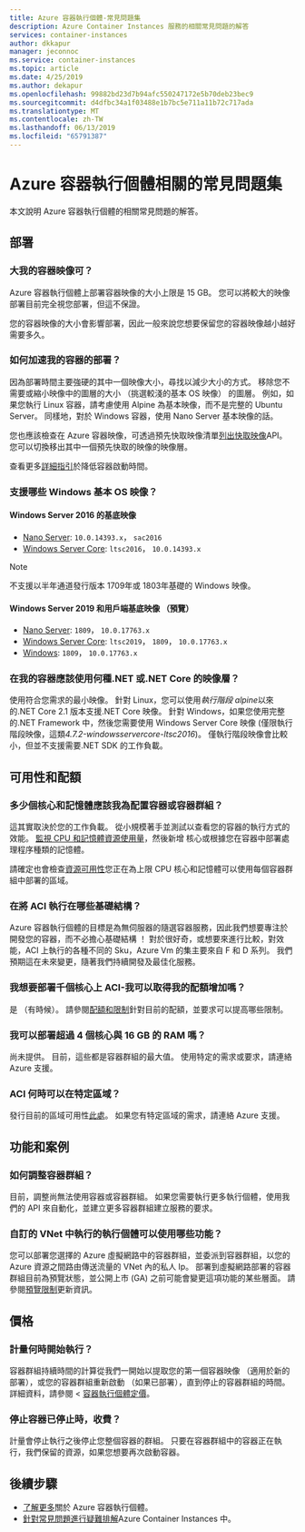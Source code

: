 ```yaml
---
title: Azure 容器執行個體-常見問題集
description: Azure Container Instances 服務的相關常見問題的解答
services: container-instances
author: dkkapur
manager: jeconnoc
ms.service: container-instances
ms.topic: article
ms.date: 4/25/2019
ms.author: dekapur
ms.openlocfilehash: 99882bd23d7b94afc550247172e5b70deb23bec9
ms.sourcegitcommit: d4dfbc34a1f03488e1b7bc5e711a11b72c717ada
ms.translationtype: MT
ms.contentlocale: zh-TW
ms.lasthandoff: 06/13/2019
ms.locfileid: "65791387"
---
```

# <a name="frequently-asked-questions-about-azure-container-instances"></a>Azure 容器執行個體相關的常見問題集

本文說明 Azure 容器執行個體的相關常見問題的解答。

## <a name="deployment"></a>部署

### <a name="how-large-can-my-container-image-be"></a>大我的容器映像可？

Azure 容器執行個體上部署容器映像的大小上限是 15 GB。 您可以將較大的映像部署目前完全視您部署，但這不保證。

您的容器映像的大小會影響部署，因此一般來說您想要保留您的容器映像越小越好需要多久。

### <a name="how-can-i-speed-up-the-deployment-of-my-container"></a>如何加速我的容器的部署？

因為部署時間主要強硬的其中一個映像大小，尋找以減少大小的方式。 移除您不需要或縮小映像中的圖層的大小 （挑選較淺的基本 OS 映像） 的圖層。 例如，如果您執行 Linux 容器，請考慮使用 Alpine 為基本映像，而不是完整的 Ubuntu Server。 同樣地，對於 Windows 容器，使用 Nano Server 基本映像的話。 

您也應該檢查在 Azure 容器映像，可透過預先快取映像清單[列出快取映像](/rest/api/container-instances/listcachedimages)API。 您可以切換移出其中一個預先快取的映像的映像層。 

查看更多[詳細指引](container-instances-troubleshooting.md#container-takes-a-long-time-to-start)於降低容器啟動時間。

### <a name="what-windows-base-os-images-are-supported"></a>支援哪些 Windows 基本 OS 映像？

#### <a name="windows-server-2016-base-images"></a>Windows Server 2016 的基底映像

* [Nano Server](https://hub.docker.com/_/microsoft-windows-nanoserver): `10.0.14393.x`， `sac2016`
* [Windows Server Core](https://hub.docker.com/_/microsoft-windows-servercore): `ltsc2016`，  `10.0.14393.x`

> [!NOTE]
> 不支援以半年通道發行版本 1709年或 1803年基礎的 Windows 映像。

#### <a name="windows-server-2019-and-client-base-images-preview"></a>Windows Server 2019 和用戶端基底映像 （預覽）

* [Nano Server](https://hub.docker.com/_/microsoft-windows-nanoserver): `1809`， `10.0.17763.x`
* [Windows Server Core](https://hub.docker.com/_/microsoft-windows-servercore): `ltsc2019`， `1809`， `10.0.17763.x`
* [Windows](https://hub.docker.com/_/microsoft-windows): `1809`， `10.0.17763.x` 

### <a name="what-net-or-net-core-image-layer-should-i-use-in-my-container"></a>在我的容器應該使用何種.NET 或.NET Core 的映像層？ 

使用符合您需求的最小映像。 針對 Linux，您可以使用*執行階段 alpine*以來的.NET Core 2.1 版本支援.NET Core 映像。 針對 Windows，如果您使用完整的.NET Framework 中，然後您需要使用 Windows Server Core 映像 (僅限執行階段映像，這類*4.7.2-windowsservercore-ltsc2016*)。 僅執行階段映像會比較小，但並不支援需要.NET SDK 的工作負載。

## <a name="availability-and-quotas"></a>可用性和配額

### <a name="how-many-cores-and-memory-should-i-allocate-for-my-containers-or-the-container-group"></a>多少個核心和記憶體應該我為配置容器或容器群組？

這其實取決於您的工作負載。 從小規模著手並測試以查看您的容器的執行方式的效能。 [監視 CPU 和記憶體資源使用量](container-instances-monitor.md)，然後新增 核心或根據您在容器中部署處理程序種類的記憶體。 

請確定也會檢查[資源可用性](container-instances-region-availability.md#availability---general)您正在為上限 CPU 核心和記憶體可以使用每個容器群組中部署的區域。 

### <a name="what-underlying-infrastructure-does-aci-run-on"></a>在將 ACI 執行在哪些基礎結構？

Azure 容器執行個體的目標是為無伺服器的隨選容器服務，因此我們想要專注於開發您的容器，而不必擔心基礎結構 ！ 對於很好奇，或想要來進行比較，對效能，ACI 上執行的各種不同的 Sku，Azure Vm 的集主要來自 F 和 D 系列。 我們預期這在未來變更，隨著我們持續開發及最佳化服務。 

### <a name="i-want-to-deploy-thousand-of-cores-on-aci---can-i-get-my-quota-increased"></a>我想要部署千個核心上 ACI-我可以取得我的配額增加嗎？
 
是 （有時候）。 請參閱[配額和限制](container-instances-quotas.md)針對目前的配額，並要求可以提高哪些限制。

### <a name="can-i-deploy-with-more-than-4-cores-and-16-gb-of-ram"></a>我可以部署超過 4 個核心與 16 GB 的 RAM 嗎？

尚未提供。 目前，這些都是容器群組的最大值。 使用特定的需求或要求，請連絡 Azure 支援。 

### <a name="when-will-aci-be-in-a-specific-region"></a>ACI 何時可以在特定區域？

發行目前的區域可用性[此處](container-instances-region-availability.md#availability---general)。 如果您有特定區域的需求，請連絡 Azure 支援。

## <a name="features-and-scenarios"></a>功能和案例

### <a name="how-do-i-scale-a-container-group"></a>如何調整容器群組？

目前，調整尚無法使用容器或容器群組。 如果您需要執行更多執行個體，使用我們的 API 來自動化，並建立更多容器群組建立服務的要求。 

### <a name="what-features-are-available-to-instances-running-in-a-custom-vnet"></a>自訂的 VNet 中執行的執行個體可以使用哪些功能？

您可以部署您選擇的 Azure 虛擬網路中的容器群組，並委派到容器群組，以您的 Azure 資源之間路由傳送流量的 VNet 內的私人 Ip。 部署到虛擬網路部署的容器群組目前為預覽狀態，並公開上市 (GA) 之前可能會變更這項功能的某些層面。 請參閱[預覽限制](container-instances-vnet.md#preview-limitations)更新資訊。

## <a name="pricing"></a>價格

### <a name="when-does-the-meter-start-running"></a>計量何時開始執行？

容器群組持續時間的計算從我們一開始以提取您的第一個容器映像 （適用於新的部署），或您的容器群組重新啟動 （如果已部署），直到停止的容器群組的時間。 詳細資料，請參閱 <<c0> [ 容器執行個體定價](https://azure.microsoft.com/pricing/details/container-instances/)。

### <a name="do-i-stop-being-charged-when-my-containers-are-stopped"></a>停止容器已停止時，收費？

計量會停止執行之後停止您整個容器的群組。 只要在容器群組中的容器正在執行，我們保留的資源，如果您想要再次啟動容器。 

## <a name="next-steps"></a>後續步驟

* [了解更多](container-instances-overview.md)關於 Azure 容器執行個體。
* [針對常見問題進行疑難排解](container-instances-troubleshooting.md)Azure Container Instances 中。